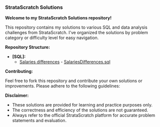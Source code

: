 ### StrataScratch Solutions

**Welcome to my StrataScratch Solutions repository!**

This repository contains my solutions to various SQL and data analysis challenges from StrataScratch. I've organized the solutions by problem category or difficulty level for easy navigation.

**Repository Structure:**

* **[SQL]:**
  * [Salaries differences](https://platform.stratascratch.com/coding/10308-salaries-differences?code_type=5) -  [SalariesDifferences.sql](https://github.com/VenkyMan0810/StrataScratch_Solution/blob/main/SQL/SalariesDifferences.sql)

**Contributing:**

Feel free to fork this repository and contribute your own solutions or improvements. Please adhere to the following guidelines:

**Disclaimer:**
* These solutions are provided for learning and practice purposes only.
* The correctness and efficiency of the solutions are not guaranteed.
* Always refer to the official StrataScratch platform for accurate problem statements and evaluation.

